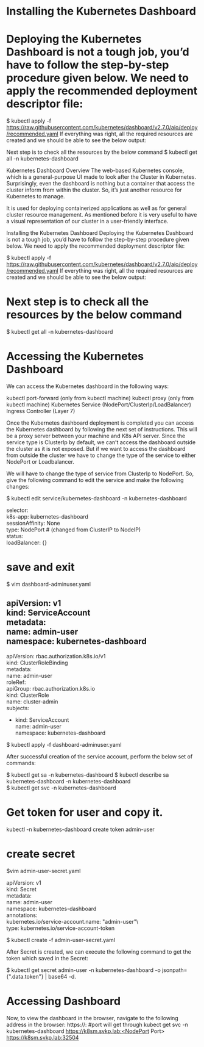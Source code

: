 # Installing the Kubernetes Dashboard
# Deploying the Kubernetes Dashboard is not a tough job, you’d have to follow the step-by-step procedure given below. We need to apply the recommended deployment descriptor file:

$ kubectl apply -f https://raw.githubusercontent.com/kubernetes/dashboard/v2.7.0/aio/deploy/recommended.yaml
If everything was right, all the required resources are created and we should be able to see the below output:

Next step is to check all the resources by the below command
$ kubectl get all -n kubernetes-dashboard

Kubernetes Dashboard Overview
The web-based Kubernetes console, which is a general-purpose UI made to look after the Cluster in Kubernetes. Surprisingly, even the dashboard is nothing but a container that access the cluster inform from within the cluster. So, it’s just another resource for Kubernetes to manage.

It is used for deploying containerized applications as well as for general cluster resource management. As mentioned before it is very useful to have a visual representation of our cluster in a user-friendly interface.

Installing the Kubernetes Dashboard
Deploying the Kubernetes Dashboard is not a tough job, you’d have to follow the step-by-step procedure given below. We need to apply the recommended deployment descriptor file:

$ kubectl apply -f https://raw.githubusercontent.com/kubernetes/dashboard/v2.7.0/aio/deploy/recommended.yaml 
If everything was right, all the required resources are created and we should be able to see the below output:

# Next step is to check all the resources by the below command
$ kubectl get all -n kubernetes-dashboard

# Accessing the Kubernetes Dashboard
We can access the Kubernetes dashboard in the following ways:

kubectl port-forward (only from kubectl machine)
kubectl proxy (only from kubectl machine)
Kubernetes Service (NodePort/ClusterIp/LoadBalancer)
Ingress Controller (Layer 7)

Once the Kubernetes dashboard deployment is completed you can access the Kubernetes dashboard by following the next set of instructions.
This will be a proxy server between your machine and K8s API server. Since the service type is ClusterIp by default, we can’t access the dashboard outside the cluster as it is not exposed. But if we want to access the dashboard from outside the cluster we have to change the type of the service to either NodePort or Loadbalancer.

We will have to change the type of service from ClusterIp to NodePort. So, give the following command to edit the service and make the following changes:

$ kubectl edit service/kubernetes-dashboard -n kubernetes-dashboard

selector:  
    k8s-app: kubernetes-dashboard  
  sessionAffinity: None  
  type: NodePort # (changed from ClusterIP to NodeIP)   
status:  
  loadBalancer: {}  
# save and exit  

$ vim dashboard-adminuser.yaml 

apiVersion: v1  
kind: ServiceAccount  
metadata:  
  name: admin-user  
  namespace: kubernetes-dashboard  
---
apiVersion: rbac.authorization.k8s.io/v1  
kind: ClusterRoleBinding  
metadata:  
  name: admin-user  
roleRef:  
  apiGroup: rbac.authorization.k8s.io  
  kind: ClusterRole  
  name: cluster-admin  
subjects:  
- kind: ServiceAccount  
  name: admin-user  
  namespace: kubernetes-dashboard  

$ kubectl apply -f dashboard-adminuser.yaml  

After successful creation of the service account, perform the below set of commands:

$ kubectl get sa -n kubernetes-dashboard
$ kubectl describe sa kubernetes-dashboard -n kubernetes-dashboard  
$ kubectl get svc -n kubernetes-dashboard  

# Get token for user and copy it.
kubectl -n kubernetes-dashboard create token admin-user

# create secret
$vim admin-user-secret.yaml

apiVersion: v1\
kind: Secret\
metadata:\
  name: admin-user\
  namespace: kubernetes-dashboard\
  annotations:\
    kubernetes.io/service-account.name: "admin-user"\  
type: kubernetes.io/service-account-token

$ kubectl create -f admin-user-secret.yaml

After Secret is created, we can execute the following command to get the token which saved in the Secret:

$ kubectl get secret admin-user -n kubernetes-dashboard -o jsonpath={".data.token"} | base64 -d.

# Accessing Dashboard
Now, to view the dashboard in the browser, navigate to the following address in the browser:
<pr>https://<NodeIp>:<dashboard port> #port will get through kubect get svc -n kubernetes-dashboard
</pr>
<pr>https://k8sm.svkp.lab:<NodePort Port></pr>
https://k8sm.svkp.lab:32504